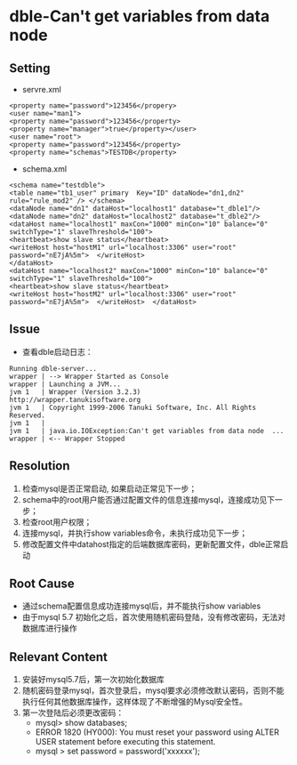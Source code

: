 # dble-Can't get variables from data node

## Setting

- servre.xml
```
<property name="password">123456</propery>
<user name="man1">
<property name="password">123456</property>
<property name="manager">true</property></user>
<user name="root">
<property name="password">123456</property>
<property name="schemas">TESTDB</property>
```

- schema.xml
```
<schema name="testdble">
<table name="tb1_user" primary  Key="ID" dataNode="dn1,dn2" rule="rule_mod2" /> </schema>
<dataNode name="dn1" dataHost="localhost1" database="t_dble1"/>
<dataNode name="dn2" dataHost="localhost2" database="t_dble2"/>
<dataHost name="localhost1" maxCon="1000" minCon="10" balance="0" switchType="1" slaveThreshold="100">
<heartbeat>show slave status</heartbeat>
<writeHost host="hostM1" url="localhost:3306" user="root"  password="nE7jA%5m">  </writeHost>
</dataHost>
<dataHost name="localhost2" maxCon="1000" minCon="10" balance="0" switchType="1" slaveThreshold="100">
<heartbeat>show slave status</heartbeat>
<writeHost host="hostM2" url="localhost:3306" user="root"  password="nE7jA%5m">  </writeHost>  </dataHost>
```

## Issue

- 查看dble启动日志：
```
Running dble-server...
wrapper | --> Wrapper Started as Console
wrapper | Launching a JVM...
jvm 1   | Wrapper (Version 3.2.3)
http://wrapper.tanukisoftware.org
jvm 1   | Copyright 1999-2006 Tanuki Software, Inc. All Rights Reserved.
jvm 1   |
jvm 1   | java.io.IOException:Can't get variables from data node  ...
wrapper | <-- Wrapper Stopped
```

## Resolution

1. 检查mysql是否正常启动, 如果启动正常见下一步；
2. schema中的root用户能否通过配置文件的信息连接mysql，连接成功见下一步；
3. 检查root用户权限；
4. 连接mysql，并执行show variables命令，未执行成功见下一步；
5. 修改配置文件中datahost指定的后端数据库密码，更新配置文件，dble正常启动

## Root Cause

- 通过schema配置信息成功连接mysql后，并不能执行show variables
- 由于mysql 5.7 初始化之后，首次使用随机密码登陆，没有修改密码，无法对数据库进行操作

## Relevant Content

1. 安装好mysql5.7后，第一次初始化数据库
2. 随机密码登录mysql，首次登录后，mysql要求必须修改默认密码，否则不能执行任何其他数据库操作，这样体现了不断增强的Mysql安全性。
3. 第一次登陆后必须更改密码：
	- mysql> show databases;
	- ERROR 1820 (HY000): You must reset your password using ALTER USER statement before executing this statement.
	- mysql > set password = password('xxxxxx');
